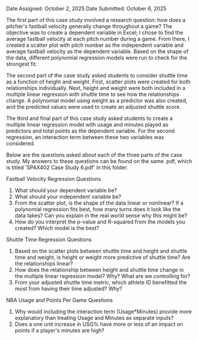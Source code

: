 Date Assigned: October 2, 2025
Date Submitted: October 6, 2025

The first part of this case study involved a research question: how does a pitcher's fastball velocity generally change throughout a game? The objective was to create a dependent variable in Excel; I chose to find the average fastball velocity at each pitch number during a game. From there, I created a scatter plot with pitch number as the independent variable and average fastball velocity as the dependent variable. Based on the shape of the data, different polynomial regression models were run to check for the strongest fit.

The second part of the case study asked students to consider shuttle time as a function of height and weight. First, scatter plots were created for both relationships individually. Next, height and weight were both included in a multiple linear regression with shuttle time to see how the relationships change. A polynomial model using weight as a predictor was also created, and the predicted values were used to create an adjusted shuttle score.

The third and final part of this case study asked students to create a multiple linear regression model with usage and minutes played as predictors and total points as the dependent variable. For the second regression, an interaction term between these two variables was considered.  

Below are the questions asked about each of the three parts of the case study. My answers to these questions can be found on the same .pdf, which is titled 'SPAX402 Case Study 6.pdf' in this folder.

Fastball Velocity Regression Questions
1. What should your dependent variable be?
2. What should your independent variable be?
3. From the scatter plot, is the shape of the data linear or nonlinear? If a polynomial regression fits best, how many turns does it look like the data takes? Can you explain in the real world sense why this might be?
4. How do you interpret the p-value and R-squared from the models you created? Which model is the best?

Shuttle Time Regression Questions
1. Based on the scatter plots between shuttle time and height and shuttle time and weight, is height or weight more predictive of shuttle time? Are the relationships linear?
2. How does the relationship between height and shuttle time change in the multiple linear regression model? Why? What are we controlling for?
3. From your adjusted shuttle time metric, which athlete ID benefitted the most from having their time adjusted? Why?

NBA Usage and Points Per Game Questions
1. Why would including the interaction term (Usage*Minutes) provide more explanatory than treating Usage and Minutes as separate inputs?
2. Does a one unit increase in USG% have more or less of an impact on points if a player's minutes are high?